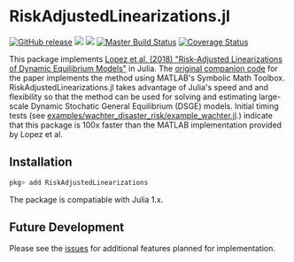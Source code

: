 # RiskAdjustedLinearizations.jl

[![GitHub release](https://img.shields.io/github/release/chenwilliam77/RiskAdjustedLinearizations.jl.svg)](https://github.com/chenwilliam77/RiskAdjustedLinearizations.jl/releases/latest)
[![](https://img.shields.io/badge/docs-stable-3f51b5.svg)](https://chenwilliam77.github.io/RiskAdjustedLinearizations.jl/stable)
[![](https://img.shields.io/badge/docs-latest-3f51b5.svg)](https://chenwilliam77.github.io/RiskAdjustedLinearizations.jl/dev)
[![Master Build Status](https://travis-ci.com/chenwilliam77/RiskAdjustedLinearizations.jl.svg?branch=master)](https://travis-ci.com/github/chenwilliam77/RiskAdjustedLinearizations.jl)
[![Coverage Status](https://coveralls.io/repos/github/chenwilliam77/RiskAdjustedLinearizations.jl/badge.svg?branch=master)](https://coveralls.io/github/chenwilliam77/RiskAdjustedLinearizations.jl?branch=master)

This package implements [Lopez et al. (2018) "Risk-Adjusted Linearizations of Dynamic Equilibrium Models"](https://ideas.repec.org/p/bfr/banfra/702.html) in Julia. The [original companion code](https://github.com/fvazquezgrande/gen_affine) for the paper implements the method using MATLAB's Symbolic Math Toolbox. RiskAdjustedLinearizations.jl takes advantage of Julia's speed and and flexibility so that the method can be used for solving and estimating large-scale Dynamic Stochatic General Equilibrium (DSGE) models. Initial timing tests (see [examples/wachter_disaster_risk/example_wachter.jl](https://github.com/chenwilliam77/RiskAdjustedLinearizations/tree/master/examples/wachter_disaster_risk/example_wachter.jl).) indicate that this package is 100x faster than the MATLAB implementation provided by Lopez et al.

## Installation

```julia
pkg> add RiskAdjustedLinearizations
```

The package is compatiable with Julia 1.x.


## Future Development

Please see the [issues](https://github.com/chenwilliam77/RiskAdjustedLinearizations/issues) for additional features planned for implementation.
